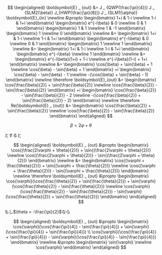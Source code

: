 $$
\begin{aligned}
\boldsymbol{E} _ {out} &=
J _ {QWP(\frac{\pi}{4})} J _ {SLM2(\beta)} J_{HWP(\frac{\pi}{8})} J _ {SLM1(\alpha)} \boldsymbol{E}_{in} \newline
&\propto
\begin{bmatrix}
1+i & 1-i \newline
1-i & 1+i
\end{bmatrix}
\begin{bmatrix}
e^{-i\beta} & 0 \newline
0 & 1
\end{bmatrix}
\begin{bmatrix}
1 & 1 \newline
1 & -1
\end{bmatrix}
\begin{bmatrix}
1 \newline
0
\end{bmatrix} \newline
&=
\begin{bmatrix}
1+i & 1-i \newline
1-i & 1+i
\end{bmatrix}
\begin{bmatrix}
e^{-i\beta} & 0 \newline
0 & 1
\end{bmatrix}
\begin{bmatrix}
1 \newline
1 
\end{bmatrix} \newline
&=
\begin{bmatrix}
1+i & 1-i \newline
1-i & 1+i
\end{bmatrix}
\begin{bmatrix}
e^{-i\beta} \newline
1 
\end{bmatrix} \newline
&=
\begin{bmatrix}
e^{-i\beta}(1+i) + 1-i \newline
e^{-i\beta}(1-i) + 1+i
\end{bmatrix} \newline
&=
\begin{bmatrix}
\cos{\beta} + \sin{\beta} + 1 \newline
\cos{\beta} - \sin{\beta} + 1
\end{bmatrix}
+i
\begin{bmatrix}
\cos{\beta} - \sin{\beta} - 1 \newline
-(\cos{\beta} + \sin{\beta} - 1)
\end{bmatrix} \newline
\therefore \boldsymbol{E}_{out}
&=
\begin{bmatrix}
\cos{\frac{\beta}{2}} + \sin{\frac{\beta}{2}} \newline
\cos{\frac{\beta}{2}} - \sin{\frac{\beta}{2}}
\end{bmatrix}
+i
\begin{bmatrix}
\cos{\frac{\beta}{2}} - \sin{\frac{\beta}{2}} - 2 \newline
-(\cos{\frac{\beta}{2}} + \sin{\frac{\beta}{2}} - 2)
\end{bmatrix} \newline
\therefore Re(\boldsymbol{E} _ {out})
&=
\begin{bmatrix}
\cos{\frac{\beta}{2}} + \sin{\frac{\beta}{2}} \newline
\cos{\frac{\beta}{2}} - \sin{\frac{\beta}{2}}
\end{bmatrix}
\end{aligned}
$$

$$
\beta = 2\varphi + \theta
$$

とすると

$$
\begin{aligned}
\boldsymbol{E} _ {out} &\propto
\begin{bmatrix}
\cos{(\frac{2\varphi + \theta}{2})} + \sin{(\frac{2\varphi + \theta}{2})} \newline
\cos{(\frac{2\varphi + \theta}{2})} - \sin{(\frac{2\varphi + \theta}{2})}
\end{bmatrix} \newline
&=
\begin{bmatrix}
\cos{(\varphi + \frac{\theta}{2})} + \sin{(\varphi + \frac{\theta}{2})} \newline
\cos{(\varphi + \frac{\theta}{2})} - \sin{(\varphi + \frac{\theta}{2})}
\end{bmatrix} \newline
\therefore \boldsymbol{E} _ {out} &\propto
\begin{bmatrix}
\cos{\varphi}(\cos{\frac{\theta}{2}} + \sin{\frac{\theta}{2}}) + \sin{\varphi}(\cos{\frac{\theta}{2}} - \sin{\frac{\theta}{2}}) \newline
\cos{\varphi}(\cos{\frac{\theta}{2}} - \sin{\frac{\theta}{2}}) - \sin{\varphi}(\cos{\frac{\theta}{2}} + \sin{\frac{\theta}{2}})
\end{bmatrix}
\end{aligned}
$$

もし$\theta = -\frac{\pi}{2}$なら

$$
\begin{aligned}
\boldsymbol{E} _ {out} &\propto
\begin{bmatrix}
\cos{\varphi}(\cos{\frac{\pi}{4}} - \sin{\frac{\pi}{4}}) + \sin{\varphi}(\cos{\frac{\pi}{4}} + \sin{\frac{\pi}{4}}) \\
\cos{\varphi}(\cos{\frac{\pi}{4}} + \sin{\frac{\pi}{4}}) - \sin{\varphi}(\cos{\frac{\pi}{4}} - \sin{\frac{\pi}{4}})
\end{bmatrix} \newline
&\propto
\begin{bmatrix}
\sin{\varphi} \newline
\cos{\varphi}
\end{bmatrix}
\end{aligned}
$$
